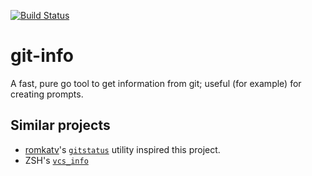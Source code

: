 [![Build Status](https://travis-ci.org/docwhat/go-git-info.svg?branch=master)](https://travis-ci.org/docwhat/go-git-info)

# git-info

A fast, pure go tool to get information from git; useful (for example)
for creating prompts.

## Similar projects

-   [romkatv](https://github.com/romkatv)'s
    [`gitstatus`](https://github.com/romkatv/gitstatus) utility inspired
    this project.
-   ZSH's
    [`vcs_info`](http://zsh.sourceforge.net/Doc/Release/User-Contributions.html#Version-Control-Information)
